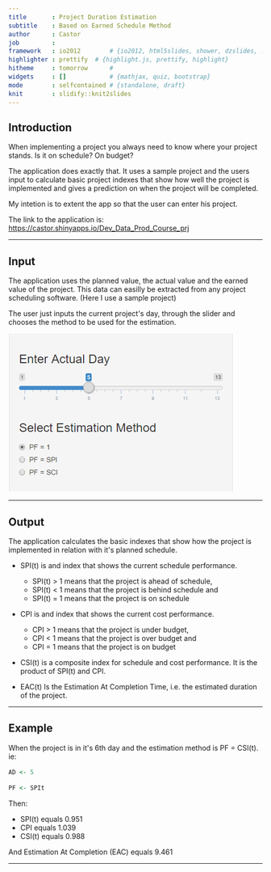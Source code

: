 ```yaml
---
title       : Project Duration Estimation
subtitle    : Based on Earned Schedule Method
author      : Castor
job         : 
framework   : io2012        # {io2012, html5slides, shower, dzslides, ...}
highlighter : prettify  # {highlight.js, prettify, highlight}
hitheme     : tomorrow      # 
widgets     : []            # {mathjax, quiz, bootstrap}
mode        : selfcontained # {standalone, draft}
knit        : slidify::knit2slides
---
```


## Introduction

When implementing a project you always need to know where your project stands. 
Is it on schedule? On budget?

The application does exactly that. It uses a sample project and the users input to calculate basic project indexes that show how well the project is implemented and gives a prediction on when the project will be completed. 

My intetion is to extent the app so that the user can enter his project. 

The link to the application is: https://castor.shinyapps.io/Dev_Data_Prod_Course_prj

--- 

## Input

The application uses the planned value, the actual value and the earned value of the project. This data can easilly be extracted from any project scheduling software. (Here I use a sample project)

The user just inputs the current project's day, through the slider and chooses the method to be used for the estimation. 

![width](image.png)

--- 

## Output

The application calculates the basic indexes that show how the project is implemented in relation with it's planned schedule. 

- SPI(t) is and index that shows the current schedule performance. 
    - SPI(t) > 1 means that the project is ahead of schedule, 
    - SPI(t) < 1 means that the project is behind schedule and 
    - SPI(t) = 1 means that the project is on schedule

- CPI is and index that shows the current cost performance. 
    - CPI > 1 means that the project is under budget, 
    - CPI < 1 means that the project is over budget and 
    - CPI = 1 means that the project is on budget

- CSI(t) is a composite index for schedule and cost performance. It is the product of SPI(t) and CPI.

- EAC(t) Is the Estimation At Completion Time, i.e. the estimated duration of the project.

---

## Example

When the project is in it's 6th day and the estimation method is PF = CSI(t). ie:


```r
AD <- 5
```



```r
PF <- SPIt
```



Then: 
- SPI(t) equals 0.951
- CPI equals 1.039
- CSI(t) equals 0.988

And Estimation At Completion (EAC) equals 9.461 

-----------------------------
